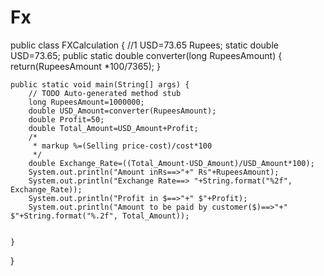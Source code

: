 # Fx
public class FXCalculation {
	//1 USD=73.65 Rupees;
	 static double USD=73.65;
	 public static double converter(long RupeesAmount) {
		 return(RupeesAmount *100/7365);
	 }

	public static void main(String[] args) {
		// TODO Auto-generated method stub
		long RupeesAmount=1000000;
		double USD_Amount=converter(RupeesAmount);
		double Profit=50;
		double Total_Amount=USD_Amount+Profit;
		/*
		 * markup %=(Selling price-cost)/cost*100
		 */
		double Exchange_Rate=((Total_Amount-USD_Amount)/USD_Amount*100);
		System.out.println("Amount inRs==>"+" Rs"+RupeesAmount);
		System.out.println("Exchange Rate==> "+String.format("%2f", Exchange_Rate));
		System.out.println("Profit in $==>"+" $"+Profit);
		System.out.println("Amount to be paid by customer($)==>"+" $"+String.format("%.2f", Total_Amount));
		

	}

}
